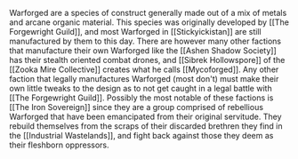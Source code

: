 Warforged are a species of construct generally made out of a mix of metals and arcane organic material. This species was originally developed by [[The Forgewright Guild]], and most Warforged in [[Stickyickistan]] are still manufactured by them to this day. There are however many other factions that manufacture their own Warforged like the [[Ashen Shadow Society]] has their stealth oriented combat drones, and [[Sibrek Hollowspore]] of the [[Zooka Mire Collective]] creates what he calls [[Mycoforged]]. Any other faction that legally manufactures Warforged (most don't) must make their own little tweaks to the design as to not get caught in a legal battle with [[The Forgewright Guild]]. Possibly the most notable of these factions is [[The Iron Sovereign]] since they are a group comprised of rebellious Warforged that have been emancipated from their original servitude. They rebuild themselves from the scraps of their discarded brethren they find in the [[Industrial Wastelands]], and fight back against those they deem as their fleshborn oppressors.